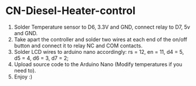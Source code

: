# CN-Diesel-Heater-control

1. Solder Temperature sensor to D6, 3.3V and GND, connect relay to D7, 5v and GND.
2. Take apart the controller and solder two wires at each end of the on/off button and connect it to relay NC and COM contacts.
3. Solder LCD wires to arduino nano accordingly:
    rs = 12, 
    en = 11,
    d4 = 5,
    d5 = 4,
    d6 = 3,
    d7 = 2;
4. Upload source code to the Arduino Nano (Modify temperatures if you need to).
5. Enjoy :)
